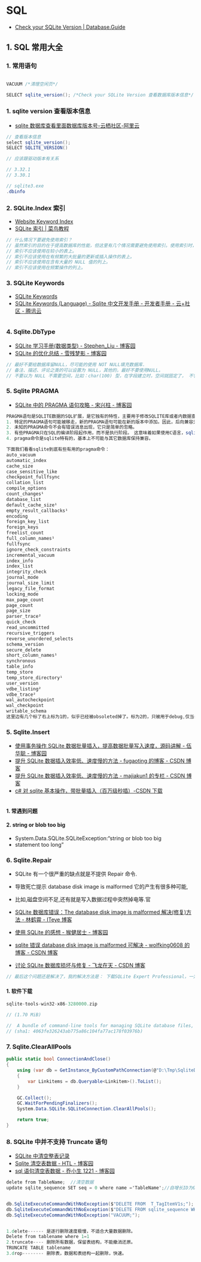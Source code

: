# SQL

- [Check your SQLite Version | Database.Guide](https://database.guide/check-sqlite-version/)

## 1. SQL 常用大全

### 1. 常用语句

```C#

VACUUM /*清理空闲页*/

SELECT sqlite_version(); /*Check your SQLite Version 查看数据库版本信息*/
```

### 1. sqlite version 查看版本信息

- [sqlite 数据库查看里面数据库版本号-云栖社区-阿里云](https://yq.aliyun.com/articles/465862)

```C#
// 查看版本信息
select sqlite_version();
SELECT SQLITE_VERSION()

// 应该跟驱动版本有关系

// 3.32.1
// 3.30.1

// sqlite3.exe
.dbinfo
```

### 2. SQLite.Index 索引

- [Website Keyword Index](https://www.sqlite.org/keyword_index.html)
- [SQLite 索引 | 菜鸟教程](https://www.runoob.com/sqlite/sqlite-index.html)

```c#
// 什么情况下要避免使用索引？
// 虽然索引的目的在于提高数据库的性能，但这里有几个情况需要避免使用索引。使用索引时，应重新考虑下列准则：
// 索引不应该使用在较小的表上。
// 索引不应该使用在有频繁的大批量的更新或插入操作的表上。
// 索引不应该使用在含有大量的 NULL 值的列上。
// 索引不应该使用在频繁操作的列上。
```

### 3. SQLite Keywords

- [SQLite Keywords](https://www.sqlite.org/lang_keywords.html)
- [SQLite Keywords (Language) - Sqlite 中文开发手册 - 开发者手册 - 云+社区 - 腾讯云](https://cloud.tencent.com/developer/section/1419923)

```c#

```

### 4. Sqlite.DbType

- [SQLite 学习手册(数据类型) - Stephen_Liu - 博客园](https://www.cnblogs.com/stephen-liu74/archive/2012/01/18/2325258.html)
- [SQLite 的优化总结 - 雪残梦影 - 博客园](https://www.cnblogs.com/xuecanmeng/p/5459334.html)

```c#
// 最好不要给数据库留NULL，尽可能的使用 NOT NULL填充数据库.
// 备注、描述、评论之类的可以设置为 NULL，其他的，最好不要使用NULL。
// 不要以为 NULL 不需要空间，比如：char(100) 型，在字段建立时，空间就固定了， 不管是否插入值（NULL也包含在内），都是占用 100个字符的空间的，如果是varchar这样的变长字段， null 不占用空间。

```

### 5. Sqlite PRAGMA

- [SQLite 中的 PRAGMA 语句攻略 - 宋兴柱 - 博客园](https://www.cnblogs.com/songxingzhu/p/3992884.html)

```c#
PRAGMA语句是SQLITE数据的SQL扩展，是它独有的特性，主要用于修改SQLITE库或者内数据查询的操作。它采用与SELECT、INSERT等语句一样的形式来发出请求，但也有几个重要的不同：
1. 特定的PRAGMA语句可能被移走，新的PRAGMA语句可能在新的版本中添加。因此，后向兼容无法保证。
2. 未知的PRAGMA命令不会有错误消息出现，它只是简单的忽略。
3. 有些PRAGMA只在SQL的编译阶段起作用，而不是执行阶段。　这意味着如果使用C语言，sqlite3_prepare(), sqlite3_step(), sqlite3_finalize()这几个API，pragma命令可能只在prepare()的调用里运行，而不是在后两个API当中执行。或者，pragma可能在sqlite3_step()执行的时候运行。到底在哪个阶段执行，取决于pragma从本身，以及是哪个sqlite的release版本。
4. pragma命令是sqlite特有的，基本上不可能与其它数据库保持兼容。
```

```c#
下面我们看看sqlite到底有些有用的pragma命令：
auto_vacuum
automatic_index
cache_size
case_sensitive_like
checkpoint_fullfsync
collation_list
compile_options
count_changes¹
database_list
default_cache_size¹
empty_result_callbacks¹
encoding
foreign_key_list
foreign_keys
freelist_count
full_column_names¹
fullfsync
ignore_check_constraints
incremental_vacuum
index_info
index_list
integrity_check
journal_mode
journal_size_limit
legacy_file_format
locking_mode
max_page_count
page_count
page_size
parser_trace²
quick_check
read_uncommitted
recursive_triggers
reverse_unordered_selects
schema_version
secure_delete
short_column_names¹
synchronous
table_info
temp_store
temp_store_directory¹
user_version
vdbe_listing²
vdbe_trace²
wal_autocheckpoint
wal_checkpoint
writable_schema
这里边有几个标了右上标为1的，似乎已经被obsoleted掉了。标为2的，只被用于debug,仅当sqlite在预编译宏SQLITE_DEBUG下build出来，才有用。
```

### 5. Sqlite.Insert

- [使用事务操作 SQLite 数据批量插入，提高数据批量写入速度，源码讲解 - 伍华聪 - 博客园](https://www.cnblogs.com/wuhuacong/p/3310008.html)
- [提升 SQLite 数据插入效率低、速度慢的方法 - fugaoting 的博客 - CSDN 博客](https://blog.csdn.net/fugaoting/article/details/88732027)
- [提升 SQLite 数据插入效率低、速度慢的方法 - majiakun1 的专栏 - CSDN 博客](https://blog.csdn.net/majiakun1/article/details/46607163)
- [c# 对 sqlite 基本操作，带批量插入（百万级秒插）-CSDN 下载](https://download.csdn.net/download/mic_gary/10154869)

```c#

```

#### 1. 常遇到问题

#### 2. string or blob too big

- System.Data.SQLite.SQLiteException:“string or blob too big
- statement too long”

### 6. Sqlite.Repair

- SQLite 有一个很严重的缺点就是不提供 Repair 命令.
- 导致死亡提示 database disk image is malformed 它的产生有很多种可能,
- 比如,磁盘空间不足,还有就是写入数据过程中突然掉电等.官

- [SQLite 数据库错误：The database disk image is malformed 解决(修复)方法 - 林鹤霄 - ITeye 博客](https://linhexiao.iteye.com/blog/2342808)
- [使用 SQLite 的感想 - 猴健居士 - 博客园](https://www.cnblogs.com/HopeGi/archive/2013/05/28/3102922.html)
- [sqlite 错误 database disk image is malformed 可解决 - wolfking0608 的博客 - CSDN 博客](https://blog.csdn.net/wolfking0608/article/details/71076588)
- [讨论 SQLite 数据库损坏与修复 - 飞龙在天 - CSDN 博客](https://blog.csdn.net/dragonpeng2008/article/details/52094269)

```c#
// 最后这个问题还是解决了，我的解决方法是： 下载SQLite Expert Professional，一定要Professional版(收费)的，Personal版(免费)的没有修复功能。

```

#### 1. 软件下载

```c#
sqlite-tools-win32-x86-3280000.zip

// (1.70 MiB)

//  A bundle of command-line tools for managing SQLite database files, including the command-line shell program, the sqldiff.exe program, and the sqlite3_analyzer.exe program.
// (sha1: 4063fe326243ab775a86c104fa77ac178f03976b)
```

### 7. Sqlite.ClearAllPools

```c#
public static bool ConnectionAndClose()
{
    using (var db = GetInstance_ByCustomPathConnection(@"D:\Tmp\SqliteDemo\main.db3"))
    {
        var Linkitems = db.Queryable<Linkitem>().ToList();
    }

    GC.Collect();
    GC.WaitForPendingFinalizers();
    System.Data.SQLite.SQLiteConnection.ClearAllPools();

    return true;
}
```

### 8. SQLite 中并不支持 Truncate 语句

- [SQLite 中清空整表记录](https://www.jianshu.com/p/a7210ddaa3e9)
- [Sqlite 清空表数据 - HTL - 博客园](https://www.cnblogs.com/huangtailang/p/3246336.html)
- [sql 语句清空表数据 - 乔小生 1221 - 博客园](https://www.cnblogs.com/qxh-beijing2016/p/12522091.html)

```c#
delete from TableName;  //清空数据
update sqlite_sequence SET seq = 0 where name ='TableName';//自增长ID为0


db.SqliteExecuteCommandWithNoException($"DELETE FROM  T_TagItemV1s;");
db.SqliteExecuteCommandWithNoException($"DELETE FROM sqlite_sequence WHERE name = 'T_TagItemV1s';");
db.SqliteExecuteCommandWithNoException("VACUUM;");


1.delete------ 是逐行删除速度极慢，不适合大量数据删除。
Delete from tablename where 1=1
2.truncate---- 删除所有数据，保留表结构，不能撤消还原。
TRUNCATE TABLE tablename
3.drop-------- 删除表，数据和表结构一起删除，快速。

```
